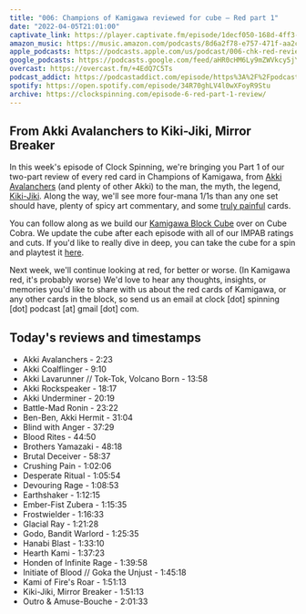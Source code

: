 ```yaml
---
title: "006: Champions of Kamigawa reviewed for cube — Red part 1"
date: "2022-04-05T21:01:00"
captivate_link: https://player.captivate.fm/episode/1decf050-168d-4ff3-8995-11447de97b2a/
amazon_music: https://music.amazon.com/podcasts/8d6a2f78-e757-471f-aa2c-47afe84c72db/episodes/6b0e5317-68c2-473a-90a9-aea21b2a14fa/clock-spinning-006-chk-red-review-part-1-champions-of-kamigawa
apple_podcasts: https://podcasts.apple.com/us/podcast/006-chk-red-review-part-1-champions-of-kamigawa/id1611106302?i=1000556379075
google_podcasts: https://podcasts.google.com/feed/aHR0cHM6Ly9mZWVkcy5jYXB0aXZhdGUuZm0vY2xvY2stc3Bpbm5pbmcv/episode/MWRlY2YwNTAtMTY4ZC00ZmYzLTg5OTUtMTE0NDdkZTk3YjJh?sa=X&ved=0CAUQkfYCahcKEwjovrWd0f72AhUAAAAAHQAAAAAQAQ
overcast: https://overcast.fm/+4EdQ7C5Ts
podcast_addict: https://podcastaddict.com/episode/https%3A%2F%2Fpodcasts.captivate.fm%2Fmedia%2Fdbfecde7-db71-40f9-a41a-ff83c8df226f%2FClock-20Spinning-20Episode-20006-20-20Champions-20of-20Kamigawa.mp3&podcastId=3861161
spotify: https://open.spotify.com/episode/34R70ghLV4l0wXFoyR9Stu
archive: https://clockspinning.com/episode-6-red-part-1-review/
---
```


## From Akki Avalanchers to Kiki-Jiki, Mirror Breaker

In this week's episode of Clock Spinning, we're bringing you Part 1 of our two-part review of every red card in Champions of Kamigawa, from [Akki Avalanchers](https://scryfall.com/card/chk/151/akki-avalanchers) (and plenty of other Akki) to the man, the myth, the legend, [Kiki-Jiki](https://scryfall.com/card/chk/175/kiki-jiki-mirror-breaker). Along the way, we'll see more four-mana 1/1s than any one set should have, plenty of spicy art commentary, and some [truly painful](https://scryfall.com/card/chk/162/crushing-pain) cards.

You can follow along as we build our [Kamigawa Block Cube](https://cubecobra.com/cube/overview/clock-spinning-chk) over on Cube Cobra. We update the cube after each episode with all of our IMPAB ratings and cuts. If you'd like to really dive in deep, you can take the cube for a spin and playtest it [here](https://cubecobra.com/cube/playtest/clock-spinning-chk).

Next week, we'll continue looking at red, for better or worse. (In Kamigawa red, it's probably worse) We'd love to hear any thoughts, insights, or memories you'd like to share with us about the red cards of Kamigawa, or any other cards in the block, so send us an email at clock [dot] spinning [dot] podcast [at] gmail [dot] com.

## Today's reviews and timestamps

+ Akki Avalanchers - 2:23
+ Akki Coalflinger - 9:10
+ Akki Lavarunner // Tok-Tok, Volcano Born - 13:58
+ Akki Rockspeaker - 18:17
+ Akki Underminer - 20:19
+ Battle-Mad Ronin - 23:22
+ Ben-Ben, Akki Hermit - 31:04
+ Blind with Anger - 37:29
+ Blood Rites - 44:50
+ Brothers Yamazaki - 48:18
+ Brutal Deceiver - 58:37
+ Crushing Pain - 1:02:06
+ Desperate Ritual - 1:05:54
+ Devouring Rage - 1:08:53
+ Earthshaker - 1:12:15
+ Ember-Fist Zubera - 1:15:35
+ Frostwielder - 1:16:33
+ Glacial Ray - 1:21:28
+ Godo, Bandit Warlord - 1:25:35
+ Hanabi Blast - 1:33:10
+ Hearth Kami - 1:37:23
+ Honden of Infinite Rage - 1:39:58
+ Initiate of Blood // Goka the Unjust - 1:45:18
+ Kami of Fire's Roar - 1:51:13
+ Kiki-Jiki, Mirror Breaker - 1:51:13
+ Outro & Amuse-Bouche - 2:01:33
